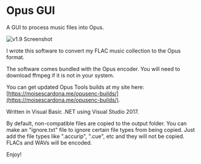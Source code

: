 # Opus GUI
A GUI to process music files into Opus.

![v1.9 Screenshot](https://moisescardona.me/wp-content/uploads/2019/03/Opus-GUI-v1.9.png)

I wrote this software to convert my FLAC music collection to the Opus format.

The software comes bundled with the Opus encoder. You will need to download ffmpeg if it is not in your system.

You can get updated Opus Tools builds at my site here: [https://moisescardona.me/opusenc-builds/](https://moisescardona.me/opusenc-builds/).

Written in Visual Basic .NET using Visual Studio 2017.

By default, non-compatible files are copied to the output folder. You can make an "ignore.txt" file to ignore certain file types from being copied. Just add the file types like ".accurip", ".cue", etc and they will not be copied. FLACs and WAVs will be encoded.

Enjoy!

